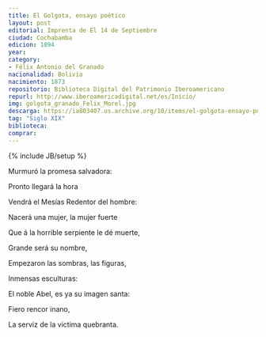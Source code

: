 ```yaml
---
title: El Golgota, ensayo poético
layout: post
editorial: Imprenta de El 14 de Septiembre
ciudad: Cochabamba
edicion: 1894
year: 
category: 
- Félix Antonio del Granado
nacionalidad: Bolivia
nacimiento: 1873
repositorio: Biblioteca Digital del Patrimonio Iberoamericano
repurl: http://www.iberoamericadigital.net/es/Inicio/
img: golgota_granado_Felix_Morel.jpg
descarga: https://ia803407.us.archive.org/10/items/el-golgota-ensayo-poetico/El%20Golgota%2C%20ensayo%20po%C3%A9tico.pdf
tag: "Siglo XIX"
biblioteca: 
comprar: 
---
```

{% include JB/setup %}
 
Murmuró la promesa salvadora:
 
Pronto llegará la hora
 
Vendrá el Mesías Redentor del hombre:
 
Nacerá una mujer, la mujer fuerte
 
Que á la horrible serpiente le dé muerte,
 
Grande será su nombre,
 

Empezaron las sombras, las figuras,
 
Inmensas esculturas:
 
El noble Abel, es ya su imagen santa:
 
Fiero rencor inano,
 
La serviz de la victima quebranta.
